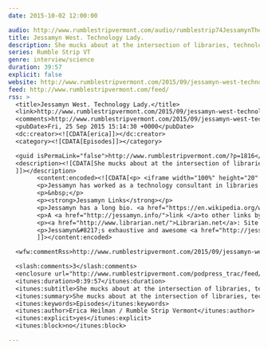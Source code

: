 ```yaml
---
date: 2015-10-02 12:00:00

audio: http://www.rumblestripvermont.com/audio/rumblestrip74JessamynTheTechnologyLady.mp3
title: Jessamyn West. Technology Lady.
description: She mucks about at the intersection of libraries, technology and politics. Then reports back...
series: Rumble Strip VT
genre: interview/science
duration: 39:57
explicit: false
website: http://www.rumblestripvermont.com/2015/09/jessamyn-west-technology-lady/
feed: http://www.rumblestripvermont.com/feed/
rss: >
  <title>Jessamyn West. Technology Lady.</title>
  <link>http://www.rumblestripvermont.com/2015/09/jessamyn-west-technology-lady/</link>
  <comments>http://www.rumblestripvermont.com/2015/09/jessamyn-west-technology-lady/#comments</comments>
  <pubDate>Fri, 25 Sep 2015 15:14:30 +0000</pubDate>
  <dc:creator><![CDATA[erica]]></dc:creator>
  <category><![CDATA[Episodes]]></category>

  <guid isPermaLink="false">http://www.rumblestripvermont.com/?p=1816</guid>
  <description><![CDATA[She mucks about at the intersection of libraries, technology and politics. Then reports back...
  ]]></description>
        <content:encoded><![CDATA[<p> <iframe width="100%" height="20" scrolling="no" frameborder="no" src="http://w.soundcloud.com/player/?url=https%3A%2F%2Fapi.soundcloud.com%2Ftracks%2F225531902&color=ff5500&inverse=false&auto_play=false&show_user=true"></iframe>Jessamyn West is a library activist and computer technology savant who lives in central Vermont. She&#8217;s also kind of Internet famous. Jessamyn was one of the original moderators for the community blog <a href="http://www.metafilter.com/">MetaFilter</a>—which is like the civilized version of Reddit. She was recently contacted by the White House for her thoughts on their choice for the next Librarian of Congress, and she speaks internationally about the digital divide. She&#8217;s also got WAY more Twitter followers than me. And probably you. No offense.</p>
        <p>Jessamyn has worked as a technology consultant in libraries all over the state, and she holds open hours at a local tech center helping people with their computer problems. In this interview, we talk about her passion for public libraries and the role of the modern librarian. And we talk about how different people manage their personal relationships with their personal computers. Which, as we all know, is complicated.</p>
        <p>&nbsp;</p>
        <p><strong>Jessamyn Links</strong></p>
        <p>Jessamyn has a long bio. <a href="https://en.wikipedia.org/wiki/Jessamyn_West_%28librarian%29">Wikipedia</a> says it best&#8230;</p>
        <p>A <a href="http://jessamyn.info/">link </a>to other links by and about Jessamyn</p>
        <p><a href="http://www.librarian.net/">Librarian.net</a>: Site where Jessamyn writes about library related things</p>
        <p>Jessamyn&#8217;s exhaustive and awesome <a href="http://jessamyn.com/barth/">Donald Barthelme</a> fan page</p>
        ]]></content:encoded>

  <wfw:commentRss>http://www.rumblestripvermont.com/2015/09/jessamyn-west-technology-lady/feed/</wfw:commentRss>

  <slash:comments>3</slash:comments>
  <enclosure url="http://www.rumblestripvermont.com/podpress_trac/feed/1816/0/rumblestrip74JessamynTheTechnologyLady.mp3" length="38410911" type="audio/mpeg" />
  <itunes:duration>0:39:57</itunes:duration>
  <itunes:subtitle>She mucks about at the intersection of libraries, technology and politics. Then reports back...</itunes:subtitle>
  <itunes:summary>She mucks about at the intersection of libraries, technology and politics. Then reports back...</itunes:summary>
  <itunes:keywords>Episodes</itunes:keywords>
  <itunes:author>Erica Heilman / Rumble Strip Vermont</itunes:author>
  <itunes:explicit>yes</itunes:explicit>
  <itunes:block>no</itunes:block>

---
```

